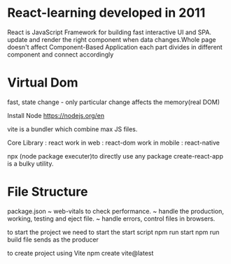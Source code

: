# React-learning developed in 2011

React is JavaScript Framework for building fast interactive UI and SPA.
update and render the right component when data changes.Whole page doesn't affect
Component-Based Application each part divides in different component and connect accordingly

# Virtual Dom
fast, state change - only particular change affects the memory(real DOM) 

Install Node  https://nodejs.org/en

vite is a bundler which combine max JS files.

Core Library : react
work in web : react-dom
work in mobile : react-native

npx (node package executer)to directly use any package create-react-app is a bulky utility.

# File Structure
package.json
~ web-vitals to check performance.
~ handle the production, working, testing and eject file.
~ handle errors, control files in browsers.

to start the project we need to start the start script
        npm run start
        npm run build 
file sends as the producer

to create project using Vite
    npm create vite@latest